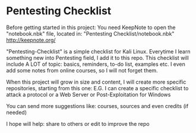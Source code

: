 # Pentesting Checklist

 Before getting started in this project: You need KeepNote to open the "notebook.nbk" file, located in:
 "Pentesting Checklist/notebook.nbk"
 http://keepnote.org/




 "Pentesting-Checklist" is a simple checklist for Kali Linux.
 Everytime I learn something new into Pentesting field, I add it to this repo.
 This checklist will include A LOT of topic: basics, reminders, to-do list, examples etc.
 I even add some notes from online courses, so I will not forget them.
 
 When this project will grow in size and content, I will create more specific repositories,
 starting from this one:
 E.G. I can create a specific checklist to attack a protocol or a Web Server or Post-Exploitation for Windows
 
 
 You can send more suggestions like: courses, sources and even credits (if needed)
 
 I hope will help: share to others or edit to improve the repo 
